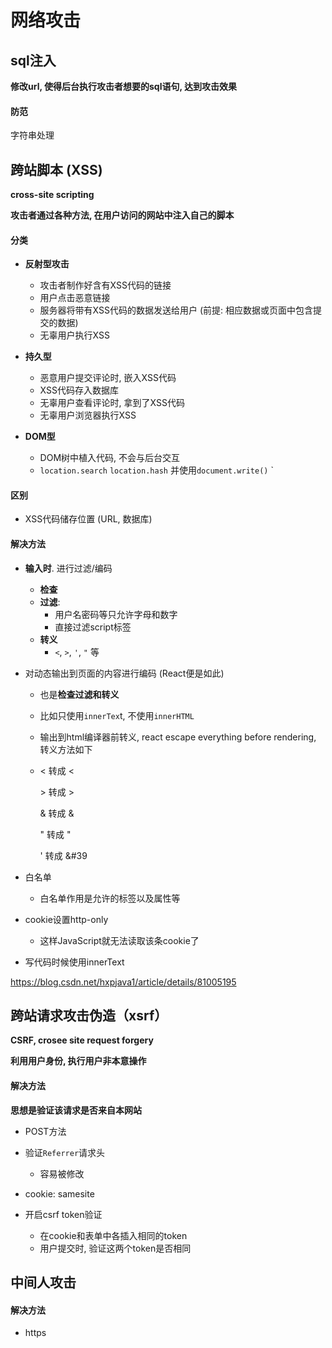 # 网络攻击

## sql注入

**修改url, 使得后台执行攻击者想要的sql语句, 达到攻击效果**



#### 防范

字符串处理





## 跨站脚本 (XSS)

**cross-site scripting**

**攻击者通过各种方法, 在用户访问的网站中注入自己的脚本**



#### 分类

- **反射型攻击**
  - 攻击者制作好含有XSS代码的链接
  - 用户点击恶意链接
  - 服务器将带有XSS代码的数据发送给用户 (前提: 相应数据或页面中包含提交的数据)
  - 无辜用户执行XSS



- **持久型**
  - 恶意用户提交评论时, 嵌入XSS代码
  - XSS代码存入数据库
  - 无辜用户查看评论时, 拿到了XSS代码
  - 无辜用户浏览器执行XSS



- **DOM型**
  - DOM树中植入代码, 不会与后台交互
  - `location.search` `location.hash` 并使用`document.write()` `



#### 区别

- XSS代码储存位置 (URL, 数据库)







#### 解决方法

- **输入时**. 进行过滤/编码

  - **检查**
  - **过滤**: 
    - 用户名密码等只允许字母和数字
    - 直接过滤script标签
  - **转义**
    - `<`, `>`, `'`, `"` 等

- 对动态输出到页面的内容进行编码 (React便是如此)

  - 也是**检查过滤和转义**

  - 比如只使用`innerTex`t, 不使用`innerHTML`

  - 输出到html编译器前转义, react escape everything before rendering, 转义方法如下

  - < 转成 &lt;

    \> 转成 &gt;

    & 转成 &amp;

    " 转成 &quot;

    ' 转成 &#39

- 白名单

  - 白名单作用是允许的标签以及属性等

- cookie设置http-only

  - 这样JavaScript就无法读取该条cookie了

- 写代码时候使用innerText

https://blog.csdn.net/hxpjava1/article/details/81005195





## 跨站请求攻击伪造（xsrf）

**CSRF, crosee site request forgery**

**利用用户身份, 执行用户非本意操作**



#### 解决方法

**思想是验证该请求是否来自本网站**

- POST方法

- 验证`Referrer`请求头
  - 容易被修改
- cookie: samesite
- 开启csrf token验证
  - 在cookie和表单中各插入相同的token
  - 用户提交时, 验证这两个token是否相同





## 中间人攻击



#### 解决方法

- https